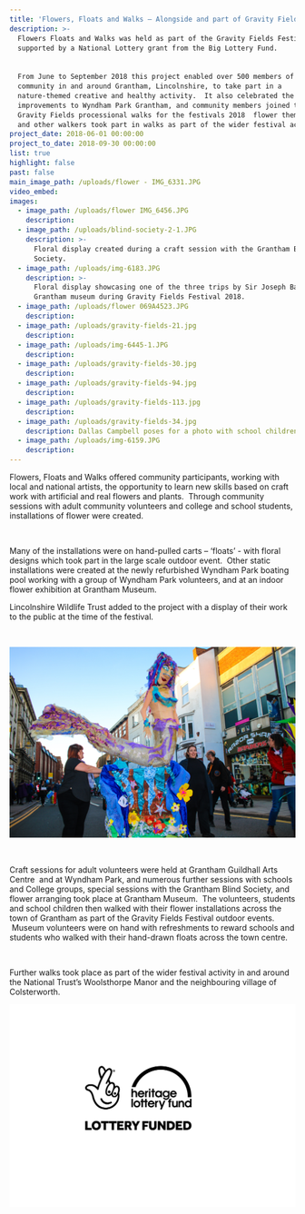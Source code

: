 ```yaml
---
title: 'Flowers, Floats and Walks – Alongside and part of Gravity Fields Festival 2018'
description: >-
  Flowers Floats and Walks was held as part of the Gravity Fields Festival
  supported by a National Lottery grant from the Big Lottery Fund. 


  From June to September 2018 this project enabled over 500 members of the
  community in and around Grantham, Lincolnshire, to take part in a
  nature-themed creative and healthy activity.  It also celebrated the new
  improvements to Wyndham Park Grantham, and community members joined the
  Gravity Fields processional walks for the festivals 2018  flower themed event,
  and other walkers took part in walks as part of the wider festival activity.
project_date: 2018-06-01 00:00:00
project_to_date: 2018-09-30 00:00:00
list: true
highlight: false
past: false
main_image_path: /uploads/flower - IMG_6331.JPG
video_embed:
images:
  - image_path: /uploads/flower IMG_6456.JPG
    description:
  - image_path: /uploads/blind-society-2-1.JPG
    description: >-
      Floral display created during a craft session with the Grantham Blind
      Society.
  - image_path: /uploads/img-6183.JPG
    description: >-
      Floral display showcasing one of the three trips by Sir Joseph Banks at
      Grantham museum during Gravity Fields Festival 2018.
  - image_path: /uploads/flower 069A4523.JPG
    description:
  - image_path: /uploads/gravity-fields-21.jpg
    description:
  - image_path: /uploads/img-6445-1.JPG
    description:
  - image_path: /uploads/gravity-fields-30.jpg
    description:
  - image_path: /uploads/gravity-fields-94.jpg
    description:
  - image_path: /uploads/gravity-fields-113.jpg
    description:
  - image_path: /uploads/gravity-fields-34.jpg
    description: Dallas Campbell poses for a photo with school children and their float.
  - image_path: /uploads/img-6159.JPG
    description:
---
```


Flowers, Floats and Walks offered community participants, working with local and national artists, the opportunity to learn new skills based on craft work with artificial and real flowers and plants.  Through community sessions with adult community volunteers and college and school students, installations of flower were created. 

 

Many of the installations were on hand-pulled carts – ‘floats’ - with floral designs which took part in the large scale outdoor event.  Other static installations were created at the newly refurbished Wyndham Park boating pool working with a group of Wyndham Park volunteers, and at an indoor flower exhibition at Grantham Museum.

Lincolnshire Wildlife Trust added to the project with a display of their work to the public at the time of the festival.

 

![](/uploads/best-of-134-1.jpg)

 

Craft sessions for adult volunteers were held at Grantham Guildhall Arts Centre  and at Wyndham Park, and numerous further sessions with schools and College groups, special sessions with the Grantham Blind Society, and flower arranging took place at Grantham Museum.  The volunteers, students and school children then walked with their flower installations across the town of Grantham as part of the Gravity Fields Festival outdoor events.  Museum volunteers were on hand with refreshments to reward schools and students who walked with their hand-drawn floats across the town centre.

 

Further walks took place as part of the wider festival activity in and around the National Trust’s Woolsthorpe Manor and the neighbouring village of Colsterworth.

![](/uploads/english-compact-cmyk-2.jpg)